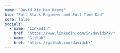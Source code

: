 ```yaml
---
name: "David Xie Han Keong"
bio: "Full Stack Engineer and Full Time Dad"
core: false
socials:
  - name: "LinkedIn"
    href: "https://www.linkedin.com/in/davidxhk/"
  - name: "Github"
    href: "https://github.com/davidxhk"
---
```

